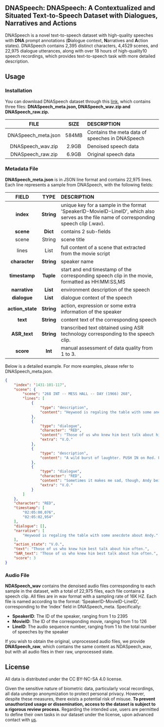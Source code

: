 ## DNASpeech: DNASpeech: A Contextualized and Situated Text-to-Speech Dataset with Dialogues, Narratives and Actions

DNASpeech is a novel text-to-speech dataset with high-quality speeches with **DNA** prompt annotations (**D**ialogue context, **N**arratives and **A**ction states). DNASpeech contains 2,395 distinct characters, 4,4529 scenes, and 22,975 dialogue utterances, along with over 18 hours of high-quality10 speech recordings, which provides text-to-speech task with more detailed description.

## Usage
### Installation
You can download DNASpeech dataset through this [link](https://drive.google.com/drive/folders/14DAmOQhIuqyR9kduJr1iRLqXljV00BLc?usp=drive_link), which contains three files: **DNASpeech_meta.json, DNASpeech_wav.zip and DNASpeech_raw.zip.**

|       **FILE**      | **SIZE** |                 **DESCRIPTION**                 |
|:-------------------:|:--------:|:------------------------------------------------|
| DNASpeech_meta.json |   584MB  | Contains the meta data of speeches in DNASpeech |
| DNASpeech_wav.zip   |   2.9GB  | Denoised speech data                            |
| DNASpeech_raw.zip   |   6.9GB  | Original speech data                            |

### Metadata File
**DNASpeech_meta.json** is in JSON line format and contains 22,975 lines. Each line represents a sample from DNASpeech, with the following fields:

|     **FIELD**    |  **TYPE**  |                                                              **DESCRIPTION**                                                              |
|:----------------:|:----------:|:------------------------------------------------------------------------------------------------------------------------------------------|
| **index**        | **String** | unique key for a sample in the format 'SpeakerID-MovieID-LineID', which also serves as the file name of corresponding speech clip (.wav). |
| **scene**        |  **Dict**  | contains 2 sub-fields                                                                                                                     |
|            scene |   String   | scene title                                                                                                                               |
|            lines |    List    | full content of a scene that extracted from the movie script                                                                              |
| **character**    | **String** | speaker name                                                                                                                              |
| **timestamp**    |  **Tuple** | start and end timestamp of the corresponding speech clip in the movie, formatted as HH:MM:SS,MS                                           |
| **narrative**    |  **List**  | environment description of the speech                                                                                                     |
| **dialogue**     |  **List**  | dialogue context of the speech                                                                                                            |
| **action_state** | **String** | action, expression or some extra information of the speaker                                                                               |
| **text**         | **String** | content text of the corresponding speech                                                                                                  |
| **ASR_text**     | **String** | transcribed text obtained using ASR technology corresponding to the speech clip.                                                          |
| **score**        |   **Int**  | manual assessment of data quality from 1 to 3.                                                                                            |

Below is a detailed example. For more examples, please refer to DNASpeech_meta.json.

```json
{
    "index": '1431-101-117',
    "scene": {
        "scene": "268 INT -- MESS HALL -- DAY (1966) 268",
        "lines": [
            {
                "type": "description",
                "content": "Heywood is regaling the table with some anecdote about Andy."
            },
            {
                "type": "dialogue",
                "character": "RED",
                "content": "Those of us who knew him best talk about him often. I swear, the stuff he pulled. It always makes us laugh.",
                "extra": "V.O."
            },
            {
                "type": "description",
                "content": "A wild burst of laughter. PUSH IN on Red. Feeling melancholy."
            },
            {
                "type": "dialogue",
                "character": "RED",
                "content": "Sometimes it makes me sad, though, Andy being gone. I have to remind myself that some birds aren't meant to be caged, that's all. Their feathers are just too bright...",
                "extra": "V.O."
            }
        ]
    },
    "character": "RED",
    "timestamp": [
        "02:05:00,076",
        "02:05:02,954"
    ],
    "dialogue": [],
    "narrative": [
        "Heywood is regaling the table with some anecdote about Andy."
    ],
    "action_state": "V.O.",
    "text": "Those of us who knew him best talk about him often.",
    "SAR_text": "Those of us who knew him best talk about him often.",
    "score": 3
}
```

### Audio File
**NDASpeech_wav** contains the denoised audio files corresponding to each sample in the dataset, with a total of 22,975 files, each file contains a speech clip. All files are in wav format with a sampling rate of 16K HZ. Each file is named according to the format: ‘SpeakerID-MovieID-LineID’, corresponding to the ‘index’ field in DNASpeech_meta. Specifically:

- **SpeakerID**: The ID of the speaker, ranging from 1 to 2395
- **MovieID**: The ID of the corresponding movie, ranging from 1 to 126
- **LineID**: The audio sequence number, ranging from 1 to the total number of speeches by the speaker

If you wish to obtain the original, unprocessed audio files, we provide **DNASpeech_raw**, which contains the same content as NDASpeech_wav, but with all audio files in their raw, unprocessed state.

## License
All data is distributed under the CC BY-NC-SA 4.0 license. 

Given the sensitive nature of biometric data, particularly vocal recordings, all data undergo anonymization to protect personal privacy. However, despite these measures, there exists a potential risk of misuse. **To prevent unauthorized usage or dissemination, access to the dataset is subject to a rigorous review process.** Regarding the intended use, users are permitted to define their own tasks in our dataset under the license, upon advanced contact with [us](chengchuanqi@ruc.edu.cn).
